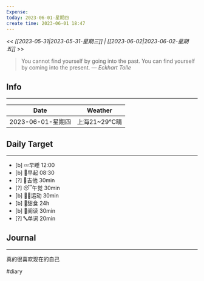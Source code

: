 ```yaml
---
Expense: 
today: 2023-06-01-星期四
create time: 2023-06-01 18:47
---
```


<< *[[2023-05-31|2023-05-31-星期三]] | [[2023-06-02|2023-06-02-星期五]]* >>


> You cannot find yourself by going into the past. You can find yourself by coming into the present.
> — <cite>Eckhart Tolle</cite>


## Info
***
| Date        | Weather      | 
| ----------- | ------------ |
| 2023-06-01-星期四 |  上海21~29℃晴 |


## Daily Target 
***
- [b] 💤早睡   12:00
- [b] 🌅早起    08:30
- [?] 🎵吉他    30min
- [?] 😴午觉    30min
- [b] 🏃‍♀️运动    30min
- [b] 🚫甜食    24h
- [b] 📖阅读    30min
- [?] 🔤单词    20min    


##  Journal
***

真的很喜欢现在的自己


#diary